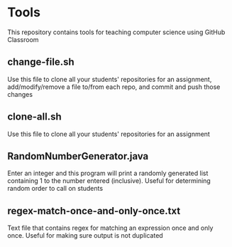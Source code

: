 # Tools
This repository contains tools for teaching computer science using GitHub Classroom

## change-file.sh
Use this file to clone all your students' repositories for an assignment, add/modify/remove a file to/from each repo, and commit and push those changes

## clone-all.sh
Use this file to clone all your students' repositories for an assignment

## RandomNumberGenerator.java
Enter an integer and this program will print a randomly generated list containing 1 to the number entered (inclusive). Useful for determining random order to call on students

## regex-match-once-and-only-once.txt
Text file that contains regex for matching an expression once and only once. Useful for making sure output is not duplicated

